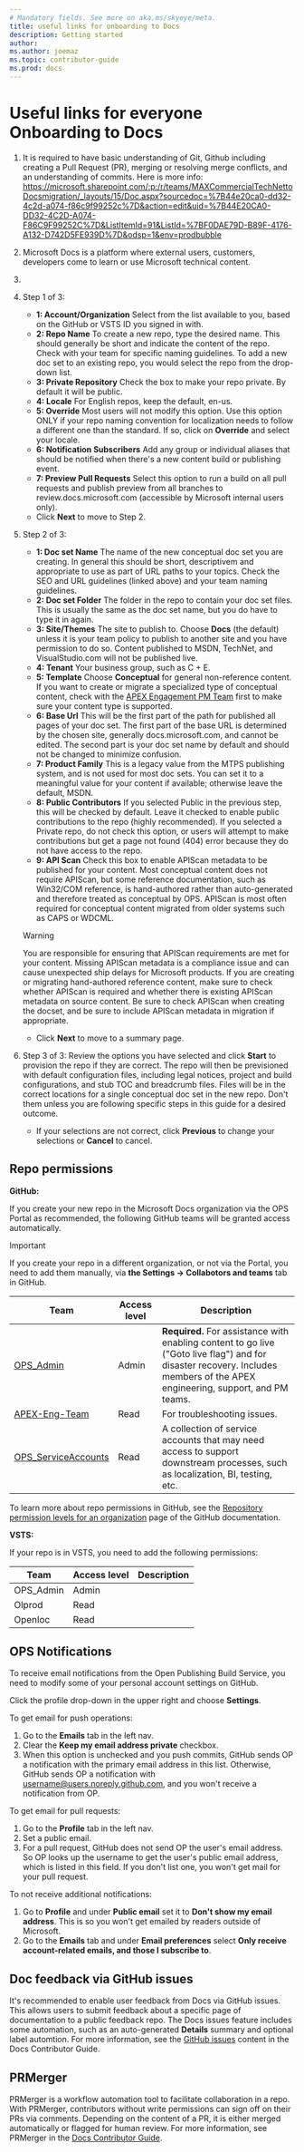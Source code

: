 ```yaml
---
# Mandatory fields. See more on aka.ms/skyeye/meta.
title: useful links for onboarding to Docs
description: Getting started 
author: 
ms.author: joemaz
ms.topic: contributor-guide
ms.prod: docs
---
```

# Useful links for everyone Onboarding to Docs

1. It is required to have basic understanding of Git, Github including creating a Pull Request (PR), merging or resolving merge conflicts, and an understanding of commits. Here is more info: https://microsoft.sharepoint.com/:p:/r/teams/MAXCommercialTechNettoDocsmigration/_layouts/15/Doc.aspx?sourcedoc=%7B44e20ca0-dd32-4c2d-a074-f86c9f99252c%7D&action=edit&uid=%7B44E20CA0-DD32-4C2D-A074-F86C9F99252C%7D&ListItemId=91&ListId=%7BF0DAE79D-B89F-4176-A132-D742D5FE939D%7D&odsp=1&env=prodbubble

2. Microsoft Docs is a platform where external users, customers, developers come to learn or use Microsoft technical content.
3. 
4. Step 1 of 3:

    - **1: Account/Organization** Select from the list available to you, based on the GitHub or VSTS ID you signed in with.
   - **2: Repo Name** To create a new repo, type the desired name. This should generally be short and indicate the content of the repo. Check with your team for specific naming guidelines. To add a new doc set to an existing repo, you would select the repo from the drop-down list.
   - **3: Private Repository** Check the box to make your repo private. By default it will be public.
   - **4: Locale** For English repos, keep the default, en-us.
   - **5: Override** Most users will not modify this option. Use this option ONLY if your repo naming convention for localization needs to follow a different one than the standard. If so, click on **Override** and select your locale. <!-- some guidance on how to know/who to talk to would be nice!! -->
   - **6: Notification Subscribers** Add any group or individual aliases that should be notified when there's a new content build or publishing event.
   - **7: Preview Pull Requests** Select this option to run a build on all pull requests and publish preview from all branches to review.docs.microsoft.com (accessible by Microsoft internal users only).
   - Click **Next** to move to Step 2.

1. Step 2 of 3:
   
   - **1: Doc set Name** The name of the new conceptual doc set you are creating. In general this should be short, descriptivem and appropriate to use as part of URL paths to your topics. Check the SEO  and URL guidelines (linked above) and your team naming guidelines.
   - **2: Doc set Folder** The folder in the repo to contain your doc set files. This is usually the same as the doc set name, but you do have to type it in again.
   - **3: Site/Themes** The site to publish to. Choose **Docs** (the default) unless it is your team policy to publish to another site and you have permission to do so. Content published to MSDN, TechNet, and VisualStudio.com will not be published live. <!-- need  clarification on this -->
   - **4: Tenant** Your business group, such as C + E.
   - **5: Template** Choose **Conceptual** for general non-reference content. If you want to create or migrate a specialized type of conceptual content, check with the [APEX Engagement PM Team](mailto:ceapexpir@microsoft.com) first to make sure your content type is supported.
   - **6: Base Url** This will be the first part of the path for published all pages of your doc set. The first part of the base URL is determined by the chosen site, generally docs.microsoft.com, and cannot be edited. The second part is your doc set name by default and should not be changed to minimize confusion.
   - **7: Product Family** This is a legacy value from the MTPS publishing system, and is not used for most doc sets. You can set it to a meaningful value for your content if available; otherwise leave the default, MSDN. <!-- why do we still need this? need to clarify guidance which is confusing -->
   - **8: Public Contributors** If you selected Public in the previous step, this will be checked by default. Leave it checked to enable public contributions to the repo (highly recommended). If you selected a Private repo, do not check this option, or users will attempt to make contributions but get a page not found (404) error because they do not have access to the repo. <!-- why do we allow this then? seems a bad experience -->
   - **9: API Scan** Check this box to enable APIScan metadata to be published for your content. Most conceptual content does not require APIScan, but some reference documentation, such as Win32/COM reference, is hand-authored rather than auto-generated and therefore treated as conceptual by OPS. APIScan is most often required for conceptual content migrated from older systems such as CAPS or WDCML.
     
    > [!WARNING]
    > You are responsible for ensuring that APIScan requirements are met for your content. Missing APIScan metadata is a compliance issue and can cause unexpected ship delays for Microsoft products. If you are creating or migrating  hand-authored reference content, make sure to check whether APIScan is required and whether there is existing APIScan metadata on source content. Be sure to check APIScan when creating the docset, and be sure to include APIScan metadata in migration if appropriate. <!-- link to contributor guide APIScan topic when available -->
    
   - Click **Next** to move to a summary page.
1. Step 3 of 3: Review the options you have selected and click **Start** to provision the repo if they are correct. The repo will then be previsioned with default configuration files, including legal notices, project and build configurations, and stub TOC and breadcrumb files. Files will be in the correct locations for a single conceptual doc set in the new repo. Don't them unless you are following specific steps in this guide for a desired outcome.
    - If your selections are not correct, click **Previous** to change your selections or **Cancel** to cancel.

## Repo permissions

**GitHub:**

If you create your new repo in the Microsoft Docs organization via the OPS Portal as recommended, the following GitHub teams will be granted access automatically. 

> [!IMPORTANT]
> If you create your repo in a different organization, or not via the Portal, you need to add them manually, via **the Settings -> Collabotors and teams** tab in GitHub.

|Team                                                                                  |Access level|Description|
|--------------------------------------------------------------------------------------|------------|-----------|
|[OPS_Admin](https://github.com/orgs/MicrosoftDocs/teams/ops_admin)                    |Admin       |**Required.** For assistance with enabling content to go live ("Goto live flag") and for disaster recovery. Includes members of the APEX engineering, support, and PM teams.|
|[APEX-Eng-Team](https://github.com/orgs/MicrosoftDocs/teams/apex-eng-team)            |Read        |For troubleshooting issues.|
|[OPS_ServiceAccounts](https://github.com/orgs/MicrosoftDocs/teams/ops_serviceaccounts)|Read        |A collection of service accounts that may need access to support downstream processes, such as localization, BI, testing, etc.|

<!-- It seems a bunch more are actually added via Portal. Are they all required? -->

To learn more about repo permissions in GitHub, see the [Repository permission levels for an organization](https://help.github.com/articles/repository-permission-levels-for-an-organization/) page of the GitHub documentation. 

**VSTS:**

If your repo is in VSTS, you need to add the following permissions: <!-- all manually? -->

|Team     |Access level|Description <!-- ?? need to get details and add -->  |
|---------|------------|---------|
|OPS_Admin|Admin       |         |
|Olprod   |Read        |         |
|Openloc  |Read        |         |

## OPS Notifications

To receive email notifications from the Open Publishing Build Service, you need to modify some of your personal account settings on GitHub.

Click the profile drop-down in the upper right and choose **Settings**. 

To get email for push operations:

1. Go to the **Emails** tab in the left nav.
1. Clear the **Keep my email address private** checkbox.
1. When this option is unchecked and you push commits, GitHub sends OP a notification with the primary email address in this list. Otherwise, GitHub sends OP a notification with username@users.noreply.github.com, and you won't receive a notification from OP.

To get email for pull requests:

1. Go to the **Profile** tab in the left nav.
1. Set a public email.
1. For a pull request, GitHub does not send OP the user's email address. So OP looks up the username to get the user's public email address, which is listed in this field. If you don't list one, you won't get mail for your pull request.

To not receive additional notifications:

1. Go to **Profile** and under **Public email** set it to **Don't show my email address**. This is so you won't get emailed by  readers outside of Microsoft.
1. Go to the **Emails** tab and under **Email preferences** select **Only receive account-related emails, and those I subscribe to**.

## Doc feedback via GitHub issues

It's recommended to enable user feedback from Docs via GitHub issues. This allows users to submit feedback about a specific page of documentation to a public feedback repo. The Docs issues feature includes some automation, such as an auto-generated **Details** summary and optional label automtion. For more information, see the [GitHub issues](https://review.docs.microsoft.com/en-us/help/contribute/github-issues-feedback?branch=master) content in the Docs Contributor Guide.

## PRMerger

PRMerger is a workflow automation tool to facilitate collaboration in a repo. With PRMerger, contributors without write permissions can sign off on their PRs via comments. Depending on the content of a PR, it is either merged automatically or flagged for human review. For more information, see PRMerger in the [Docs Contributor Guide](https://review.docs.microsoft.com/en-us/help/contribute/prmerger-overview?branch=master).
